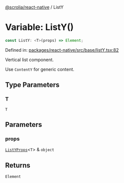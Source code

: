[@scrolia/react-native](../README.md) / ListY

# Variable: ListY()

```ts
const ListY: <T>(props) => Element;
```

Defined in: [packages/react-native/src/base/listY.tsx:82](https://github.com/alpheusday/scrolia/blob/a1d15b8008e894d5dd6b0e61a1c2164d92ca7b98/packages/react-native/src/base/listY.tsx#L82)

Vertical list component.

Use `ContentY` for generic content.

## Type Parameters

### T

`T`

## Parameters

### props

[`ListYProps`](../type-aliases/ListYProps.md)\<`T`\> & `object`

## Returns

`Element`
